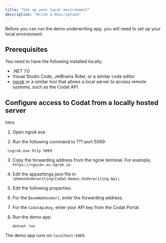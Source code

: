 ```yaml
---
title: "Set up your local environment"
description: "Write a description"
---
```


Before you can run the demo underwriting app, you will need to set up your local environment. 

## Prerequisites

You need to have the following installed locally:

- .NET 7.0
- Visual Studio Code, JetBrains Rider, or a similar code editor
- [ngrok](https://ngrok.com/) or a similar tool that allows a local server to access remote systems, such as the Codat API 

## Configure access to Codat from a locally hosted server

Intro

1. Open ngrok exe

2. Run the following command to ??? port 5069:

```
.\ngrok.exe http 5069
```

3. Copy the forwarding address from the ngrok terminal. For example, `https://<guid>.eu.ngrok.io`

4. Edit the appsettings.json file in `\DemosUnderwriting\Codat.Demos.Underwriting.Api\`
   
5. Edit the following properties:

5. For the `BaseWebhookUrl`, enter the forwarding address. 

6. For the `CodatApiKey`, enter your API key from the Codat Portal.

7. Run the demo app:

   ```
   dotnet run
   ```

The demo app runs on `localhost:5069`.

